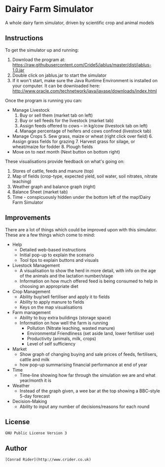 # Dairy Farm Simulator

A whole dairy farm simulator, driven by scientific crop and animal models


## Instructions
To get the simulator up and running:
 1. Download the program at: https://raw.githubusercontent.com/Cride5/jablus/master/dist/jablus-1.0.jar
 2. Double click on jablus.jar to start the simulator
 3. If it won't start, make sure the Java Runtime Environment is installed on your computer. It can be downloaded here: http://www.oracle.com/technetwork/java/javase/downloads/index.html

Once the program is running you can:
* Manage Livestock
  1. Buy or sell them (market tab on left)
  2. Buy or sell feeds for the livestock (market tab)
  3. Assign feeds offered to cows – in kg/cow (livestock tab on left)
  4. Manage percentage of heifers and cows confined (livestock tab)
* Manage Crops
  5. Sew grass, maize or wheat (right click over field)
  6. Assign grass fields for grazing
  7. Harvest grass for silage, or wheat/maize for fodder
  8. Plough fields
* Move on to next month (Next button on bottom right)

These visualisations provide feedback on what's going on:
 1. Stores of cattle, feeds and manure (top)
 2. Map of fields (crop-type, expected yield, soil water, soil nitrates, nitrate leaching)
 3. Weather graph and balance graph (right)
 4. Balance Sheet (market tab)
 5. Time - conspicuously hidden under the bottom left of the map!Dairy Farm Simulator 


## Improvements
There are a lot of things which could be improved upon with this simulator. These are a few things
which come to mind:
* Help
  - Detailed web-based instructions
  - Initial pop-up to explain the scenario
  - Tool tips to explain buttons and visuals
* Livestock Management
  - A visualisation to show the herd in more detail, with info on the age of the animals and the
lactation number/stage
  - Information on how much offered feed is being consumed to help in choosing an
appropriate diet
* Crop Management
  - Ability buy/sell fertiliser and apply it to fields
  - Ability to apply manure to fields
  - Keys on the map visualisations
* Farm management
  - Ability to buy extra buildings (storage space)
  - Information on how well the farm is running
    * Pollution (Nitrate leaching, wasted manure)
    * Environmental Friendliness (set aside land, lower fertiliser use)
    * Productivity (animals, milk, crops)
    * Level of self sufficiency
* Market
  - Show graph of changing buying and sale prices of feeds, fertilisers, cattle and milk
  - how pop-up summarising financial performance at end of year
* Time
  - Time-line showing how far through the simulation we are and what year/month it is
* Weather
  - Instead of the graph given, a wee bar at the top showing a BBC-style 5-day forecast
* Decision-Making
  - Ability to input any number of decisions/reasons for each round


## License
    GNU Public License Version 3


## Author
    [Conrad Rider](http://www.crider.co.uk)



